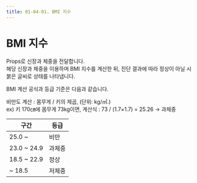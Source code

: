 ```yaml
---
title: 01-04-01. BMI 지수
---
```


# BMI 지수

Props로 신장과 체중을 전달합니다.  
해당 신장과 체중을 이용하며 BMI 지수를 계산한 뒤, 진단 결과에 따라 정상이 아닐 시 붉은 글씨로 상태를 나타냅니다.  

BMI 계산 공식과 등급 기준은 다음과 같습니다.


비만도 계산 : 몸무게 / 키의 제곱, (단위: kg/㎡.)  
ex) 키 170㎝에 몸무게 73kg이면, 계산식 : 73 / (1.7×1.7) = 25.26 → 과체중


| 구간 | 등급  |
|---|---|
| 25.0 ~ | 비만  |
| 23.0 ~ 24.9  | 과체중  |
| 18.5 ~ 22.9  | 정상  |
| ~ 18.5  | 저체중  |
